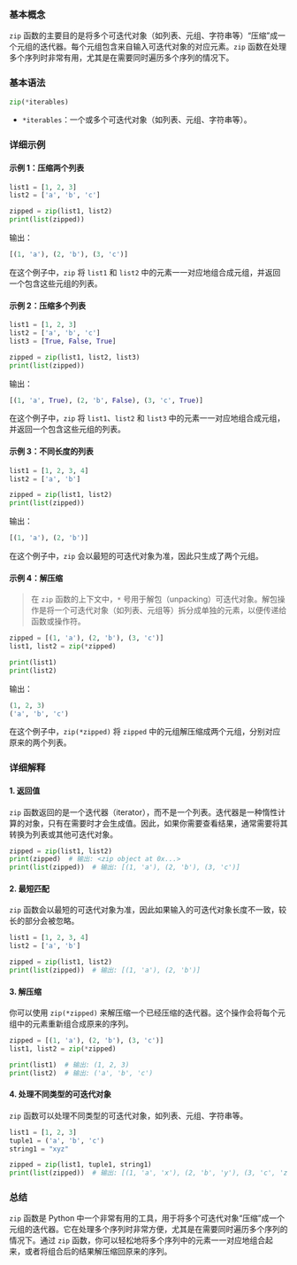 ```toc
```
### 基本概念
`zip` 函数的主要目的是将多个可迭代对象（如列表、元组、字符串等）“压缩”成一个元组的迭代器。每个元组包含来自输入可迭代对象的对应元素。`zip` 函数在处理多个序列时非常有用，尤其是在需要同时遍历多个序列的情况下。

### 基本语法
```python
zip(*iterables)
```

- `*iterables`：一个或多个可迭代对象（如列表、元组、字符串等）。

### 详细示例

#### 示例 1：压缩两个列表
```python
list1 = [1, 2, 3]
list2 = ['a', 'b', 'c']

zipped = zip(list1, list2)
print(list(zipped))
```

输出：
```python
[(1, 'a'), (2, 'b'), (3, 'c')]
```

在这个例子中，`zip` 将 `list1` 和 `list2` 中的元素一一对应地组合成元组，并返回一个包含这些元组的列表。

#### 示例 2：压缩多个列表
```python
list1 = [1, 2, 3]
list2 = ['a', 'b', 'c']
list3 = [True, False, True]

zipped = zip(list1, list2, list3)
print(list(zipped))
```

输出：
```python
[(1, 'a', True), (2, 'b', False), (3, 'c', True)]
```

在这个例子中，`zip` 将 `list1`、`list2` 和 `list3` 中的元素一一对应地组合成元组，并返回一个包含这些元组的列表。

#### 示例 3：不同长度的列表
```python
list1 = [1, 2, 3, 4]
list2 = ['a', 'b']

zipped = zip(list1, list2)
print(list(zipped))
```

输出：
```python
[(1, 'a'), (2, 'b')]
```

在这个例子中，`zip` 会以最短的可迭代对象为准，因此只生成了两个元组。

#### 示例 4：解压缩
> 在 `zip` 函数的上下文中，`*` 号用于解包（unpacking）可迭代对象。解包操作是将一个可迭代对象（如列表、元组等）拆分成单独的元素，以便传递给函数或操作符。

```python
zipped = [(1, 'a'), (2, 'b'), (3, 'c')]
list1, list2 = zip(*zipped)

print(list1)
print(list2)
```

输出：
```python
(1, 2, 3)
('a', 'b', 'c')
```

在这个例子中，`zip(*zipped)` 将 `zipped` 中的元组解压缩成两个元组，分别对应原来的两个列表。

### 详细解释

#### 1. 返回值
`zip` 函数返回的是一个迭代器（iterator），而不是一个列表。迭代器是一种惰性计算的对象，只有在需要时才会生成值。因此，如果你需要查看结果，通常需要将其转换为列表或其他可迭代对象。

```python
zipped = zip(list1, list2)
print(zipped)  # 输出: <zip object at 0x...>
print(list(zipped))  # 输出: [(1, 'a'), (2, 'b'), (3, 'c')]
```

#### 2. 最短匹配
`zip` 函数会以最短的可迭代对象为准，因此如果输入的可迭代对象长度不一致，较长的部分会被忽略。

```python
list1 = [1, 2, 3, 4]
list2 = ['a', 'b']

zipped = zip(list1, list2)
print(list(zipped))  # 输出: [(1, 'a'), (2, 'b')]
```

#### 3. 解压缩
你可以使用 `zip(*zipped)` 来解压缩一个已经压缩的迭代器。这个操作会将每个元组中的元素重新组合成原来的序列。

```python
zipped = [(1, 'a'), (2, 'b'), (3, 'c')]
list1, list2 = zip(*zipped)

print(list1)  # 输出: (1, 2, 3)
print(list2)  # 输出: ('a', 'b', 'c')
```

#### 4. 处理不同类型的可迭代对象
`zip` 函数可以处理不同类型的可迭代对象，如列表、元组、字符串等。

```python
list1 = [1, 2, 3]
tuple1 = ('a', 'b', 'c')
string1 = "xyz"

zipped = zip(list1, tuple1, string1)
print(list(zipped))  # 输出: [(1, 'a', 'x'), (2, 'b', 'y'), (3, 'c', 'z')]
```

### 总结
`zip` 函数是 Python 中一个非常有用的工具，用于将多个可迭代对象“压缩”成一个元组的迭代器。它在处理多个序列时非常方便，尤其是在需要同时遍历多个序列的情况下。通过 `zip` 函数，你可以轻松地将多个序列中的元素一一对应地组合起来，或者将组合后的结果解压缩回原来的序列。